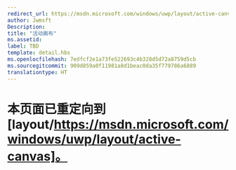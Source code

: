 ```yaml
---
redirect_url: https://msdn.microsoft.com/windows/uwp/layout/active-canvas
author: Jwmsft
Description: 
title: "活动画布"
ms.assetid: 
label: TBD
template: detail.hbs
ms.openlocfilehash: 7edfcf2e1a73fe522693c4b328d5d72a8759d5cb
ms.sourcegitcommit: 909d859a0f11981a8d1beac0da35f779786a6889
translationtype: HT
---
```

# <a name="this-page-has-been-redirected-to-layouthttpsmsdnmicrosoftcomwindowsuwplayoutactive-canvas"></a>本页面已重定向到 [layout/https://msdn.microsoft.com/windows/uwp/layout/active-canvas]。